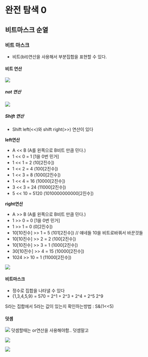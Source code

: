 # 완전 탐색 0
## 비트마스크 순열

### 비트 마스크
* 비트(bit)연산을 사용해서 부분집합을 표현할 수 있다.

#### 비트 연산
![](https://i.imgur.com/mOfy0ON.png)

##### not 연산
![](https://i.imgur.com/mKB0KDW.png)

##### Shift 연산
* Shift left(<<)와 shift right(>>) 연산이 있다

**left연산**
* A << B (A를 왼쪽으로 B비트 만큼 민다.)
* 1 << 0 = 1 [1을 0번 민거]
* 1 << 1 = 2 (10[2진수])
* 1 << 2 = 4 (100[2진수])
* 1 << 3 = 8 (1000[2진수])
* 1 << 4 = 16 (10000[2진수])
* 3 << 3 = 24 (11000[2진수])
* 5 << 10 = 5120 (1010000000000[2진수])

**right연산**

* A >>  B (A를 왼쪽으로 B비트 만큼 민다.)
* 1 >> 0 = 0 [1을 0번 민거]
* 1 >> 1 = 0 (0[2진수])
* 10[10진수] >> 1 = 5 (101[2진수]) // 얘네들 10을 비트로바꿔서 바꾼것들
* 10[10진수] >> 2 = 2 (100[2진수])
* 10[10진수] >> 3 = 1 (1000[2진수])
* 30[10진수] >> 4 = 15 (10000[2진수])
* 1024 >> 10 = 1 (11000[2진수])

![](https://i.imgur.com/oKkt5es.png)

#### 비트마스크
* 정수로 집합을 나타낼 수 있다
* {1,3,4,5,9} = 570 = 2^1 + 2^3 + 2^4 + 2^5 2^9


S라는 집합에서 5라는 값이 있는지 확인하는방법 : S&(1<<5)

#### 덧셈
![](https://i.imgur.com/nzH3Y96.png)
덧셈할때는 or연산을 사용해야함.. 덧셈말고

![](https://i.imgur.com/DJBG82F.png)


![](https://i.imgur.com/a3jN5Pd.png)

